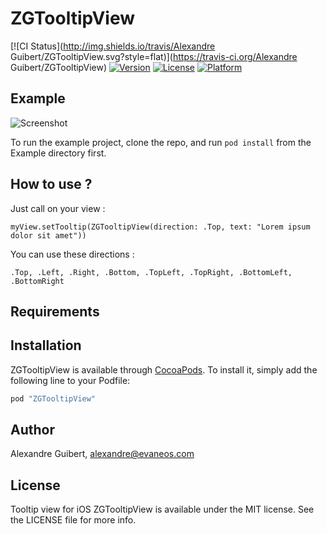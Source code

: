 # ZGTooltipView

[![CI Status](http://img.shields.io/travis/Alexandre Guibert/ZGTooltipView.svg?style=flat)](https://travis-ci.org/Alexandre Guibert/ZGTooltipView)
[![Version](https://img.shields.io/cocoapods/v/ZGTooltipView.svg?style=flat)](http://cocoapods.org/pods/ZGTooltipView)
[![License](https://img.shields.io/cocoapods/l/ZGTooltipView.svg?style=flat)](http://cocoapods.org/pods/ZGTooltipView)
[![Platform](https://img.shields.io/cocoapods/p/ZGTooltipView.svg?style=flat)](http://cocoapods.org/pods/ZGTooltipView)

## Example

![Screenshot](https://github.com/Zigzag968/ZGTooltipView/blob/master/Example/Screenshot.png?raw=true)

To run the example project, clone the repo, and run `pod install` from the Example directory first.

## How to use ?

Just call on your view :

    myView.setTooltip(ZGTooltipView(direction: .Top, text: "Lorem ipsum dolor sit amet"))

You can use these directions : 

    .Top, .Left, .Right, .Bottom, .TopLeft, .TopRight, .BottomLeft, .BottomRight


## Requirements

## Installation

ZGTooltipView is available through [CocoaPods](http://cocoapods.org). To install
it, simply add the following line to your Podfile:

```ruby
pod "ZGTooltipView"
```

## Author

Alexandre Guibert, alexandre@evaneos.com

## License

Tooltip view for iOS
ZGTooltipView is available under the MIT license. See the LICENSE file for more info.
